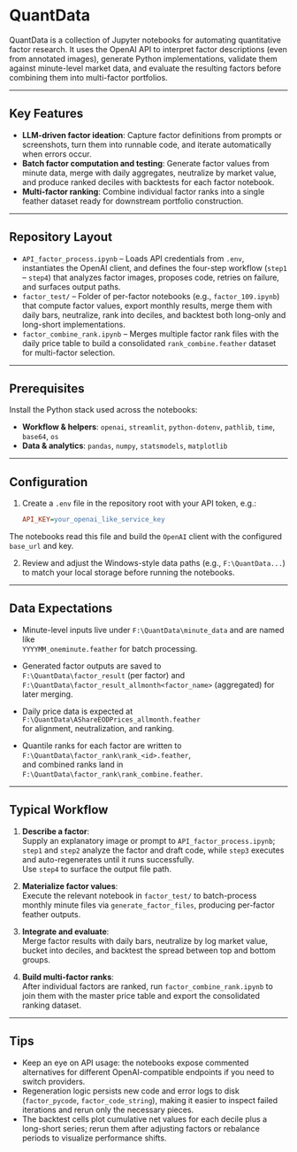 # QuantData

QuantData is a collection of Jupyter notebooks for automating quantitative factor research. It uses the OpenAI API to interpret factor descriptions (even from annotated images), generate Python implementations, validate them against minute-level market data, and evaluate the resulting factors before combining them into multi-factor portfolios.

---

## Key Features

- **LLM-driven factor ideation**: Capture factor definitions from prompts or screenshots, turn them into runnable code, and iterate automatically when errors occur.  
- **Batch factor computation and testing**: Generate factor values from minute data, merge with daily aggregates, neutralize by market value, and produce ranked deciles with backtests for each factor notebook.  
- **Multi-factor ranking**: Combine individual factor ranks into a single feather dataset ready for downstream portfolio construction.  

---

## Repository Layout

- `API_factor_process.ipynb` – Loads API credentials from `.env`, instantiates the OpenAI client, and defines the four-step workflow (`step1` – `step4`) that analyzes factor images, proposes code, retries on failure, and surfaces output paths.  
- `factor_test/` – Folder of per-factor notebooks (e.g., `factor_109.ipynb`) that compute factor values, export monthly results, merge them with daily bars, neutralize, rank into deciles, and backtest both long-only and long-short implementations.  
- `factor_combine_rank.ipynb` – Merges multiple factor rank files with the daily price table to build a consolidated `rank_combine.feather` dataset for multi-factor selection.  

---

## Prerequisites

Install the Python stack used across the notebooks:

- **Workflow & helpers**: `openai`, `streamlit`, `python-dotenv`, `pathlib`, `time`, `base64`, `os`  
- **Data & analytics**: `pandas`, `numpy`, `statsmodels`, `matplotlib`  

---

## Configuration

1. Create a `.env` file in the repository root with your API token, e.g.:

   ```ini
   API_KEY=your_openai_like_service_key

The notebooks read this file and build the `OpenAI` client with the configured `base_url` and key.

2. Review and adjust the Windows-style data paths (e.g., `F:\QuantData...`) to match your local storage before running the notebooks.

---

## Data Expectations

- Minute-level inputs live under `F:\QuantData\minute_data` and are named like  
  `YYYYMM_oneminute.feather` for batch processing.

- Generated factor outputs are saved to  
  `F:\QuantData\factor_result` (per factor) and  
  `F:\QuantData\factor_result_allmonth<factor_name>` (aggregated) for later merging.

- Daily price data is expected at  
  `F:\QuantData\AShareEODPrices_allmonth.feather`  
  for alignment, neutralization, and ranking.

- Quantile ranks for each factor are written to  
  `F:\QuantData\factor_rank\rank_<id>.feather`,  
  and combined ranks land in  
  `F:\QuantData\factor_rank\rank_combine.feather`.


---

## Typical Workflow

1. **Describe a factor**:  
   Supply an explanatory image or prompt to `API_factor_process.ipynb`;  
   `step1` and `step2` analyze the factor and draft code, while `step3` executes and auto-regenerates until it runs successfully.  
   Use `step4` to surface the output file path.

2. **Materialize factor values**:  
   Execute the relevant notebook in `factor_test/` to batch-process monthly minute files via `generate_factor_files`, producing per-factor feather outputs.

3. **Integrate and evaluate**:  
   Merge factor results with daily bars, neutralize by log market value, bucket into deciles, and backtest the spread between top and bottom groups.

4. **Build multi-factor ranks**:  
   After individual factors are ranked, run `factor_combine_rank.ipynb` to join them with the master price table and export the consolidated ranking dataset.

---

## Tips

- Keep an eye on API usage: the notebooks expose commented alternatives for different OpenAI-compatible endpoints if you need to switch providers.
- Regeneration logic persists new code and error logs to disk (`factor_pycode`, `factor_code_string`), making it easier to inspect failed iterations and rerun only the necessary pieces.
- The backtest cells plot cumulative net values for each decile plus a long-short series; rerun them after adjusting factors or rebalance periods to visualize performance shifts.
